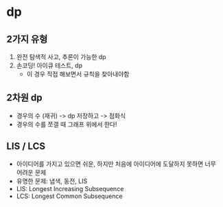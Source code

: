 # dp

## 2가지 유형

1. 완전 탐색적 사고, 추론이 가능한 dp
2. 손코딩! 아이큐 테스트, dp
   - 이 경우 직접 해보면서 규칙을 찾아내야함

## 2차원 dp

- 경우의 수 (재귀) -> dp 저장하고 -> 점화식
- 경우의 수를 쪼갤 때 그래프 위에서 한다!

## LIS / LCS

- 아이디어를 가지고 있으면 쉬운, 하지만 처음에 아이디어에 도달하지 못하면 너무 어려운 문제
- 유명한 문제: 냅색, 동전, LIS
- LIS: Longest Increasing Subsequence
- LCS: Longest Common Subsequence
